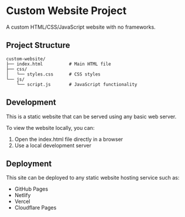 # Custom Website Project

A custom HTML/CSS/JavaScript website with no frameworks.

## Project Structure

```
custom-website/
├── index.html          # Main HTML file
├── css/
│   └── styles.css      # CSS styles
└── js/
    └── script.js       # JavaScript functionality
```

## Development

This is a static website that can be served using any basic web server.

To view the website locally, you can:
1. Open the index.html file directly in a browser
2. Use a local development server

## Deployment

This site can be deployed to any static website hosting service such as:
- GitHub Pages
- Netlify
- Vercel
- Cloudflare Pages

